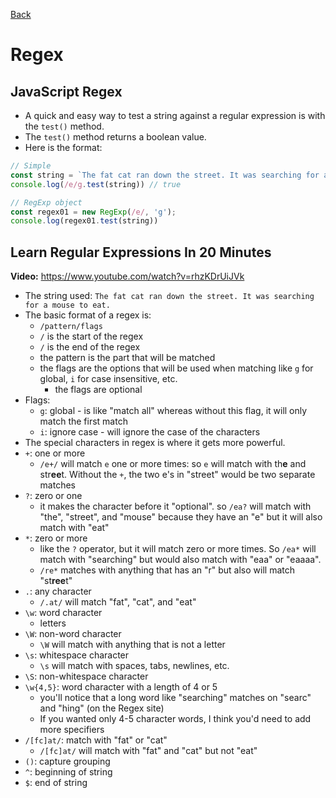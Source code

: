 [Back](https://github.com/coolinmc6/front-end-dev)

# Regex

## JavaScript Regex

- A quick and easy way to test a string against a regular expression is with the `test()` method.
- The `test()` method returns a boolean value.
- Here is the format:

```js
// Simple
const string = `The fat cat ran down the street. It was searching for a mouse to eat.`
console.log(/e/g.test(string)) // true

// RegExp object
const regex01 = new RegExp(/e/, 'g');
console.log(regex01.test(string))
```

## Learn Regular Expressions In 20 Minutes
**Video:** https://www.youtube.com/watch?v=rhzKDrUiJVk
- The string used: `The fat cat ran down the street. It was searching for a mouse to eat.`
- The basic format of a regex is:
  - `/pattern/flags`
  - `/` is the start of the regex
  - `/` is the end of the regex
  - the pattern is the part that will be matched
  - the flags are the options that will be used when matching like `g` for global, `i` for case insensitive, etc.
    - the flags are optional
- Flags:
  - `g`: global - is like "match all" whereas without this flag, it will only match the first match
  - `i`: ignore case - will ignore the case of the characters
- The special characters in regex is where it gets more powerful.
- `+`: one or more
  - `/e+/` will match `e` one or more times: so `e` will match with th**e** and str**ee**t. Without the `+`,
  the two e's in "street" would be two separate matches
- `?`: zero or one
  - it makes the character before it "optional". so `/ea?` will match with "the", "street", and "mouse" because
  they have an "e" but it will also match with "eat"
- `*`: zero or more
  - like the `?` operator, but it will match zero or more times. So `/ea*` will match with "searching" but would
  also match with "eaa" or "eaaaa".
  - `/re*` matches with anything that has an "r" but also will match "st**ree**t"
- `.`: any character
  - `/.at/` will match "fat", "cat", and "eat"
- `\w`: word character
  - letters
- `\W`: non-word character
  - `\W` will match with anything that is not a letter
- `\s`: whitespace character
  - `\s` will match with spaces, tabs, newlines, etc.
- `\S`: non-whitespace character
- `\w{4,5}`: word character with a length of 4 or 5
  - you'll notice that a long word like "searching" matches on "searc" and "hing" (on the Regex site)
  - If you wanted only 4-5 character words, I think you'd need to add more specifiers
- `/[fc]at/`: match with "fat" or "cat"
  - `/[fc]at/` will match with "fat" and "cat" but not "eat"
- `()`: capture grouping
- `^`: beginning of string
- `$`: end of string
